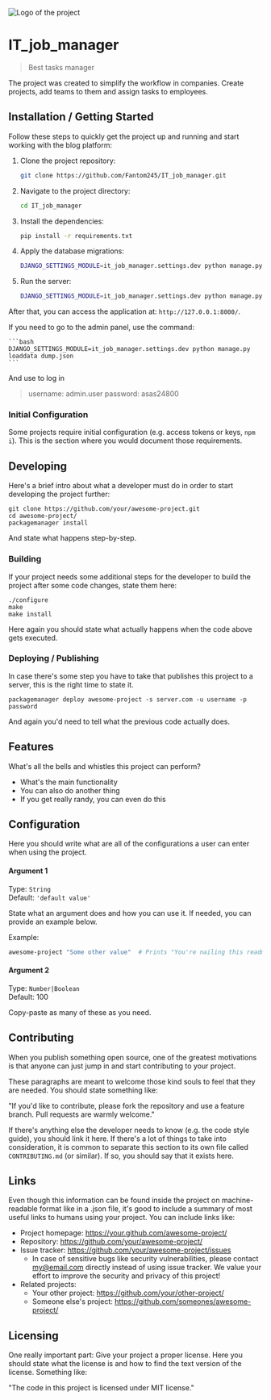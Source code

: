 ![Logo of the project](https://raw.githubusercontent.com/jehna/readme-best-practices/master/sample-logo.png)

# IT_job_manager
> Best tasks manager

The project was created to simplify the workflow in companies. Create projects, add teams to them and assign tasks to employees.

## Installation / Getting Started

Follow these steps to quickly get the project up and running and start working with the blog platform:

1. Clone the project repository:

    ```bash
    git clone https://github.com/Fantom245/IT_job_manager.git
    ```

2. Navigate to the project directory:

    ```bash
    cd IT_job_manager
    ```

3. Install the dependencies:

    ```bash
    pip install -r requirements.txt
    ```

4. Apply the database migrations:

    ```bash
    DJANGO_SETTINGS_MODULE=it_job_manager.settings.dev python manage.py migrate
    ```

5. Run the server:

    ```bash
    DJANGO_SETTINGS_MODULE=it_job_manager.settings.dev python manage.py runserver
    ```

After that, you can access the application at: `http://127.0.0.1:8000/`.

If you need to go to the admin panel, use the command:

    ```bash
    DJANGO_SETTINGS_MODULE=it_job_manager.settings.dev python manage.py loaddata dump.json
    ```
And use to log in
> username: admin.user
> password: asas24800

### Initial Configuration

Some projects require initial configuration (e.g. access tokens or keys, `npm i`).
This is the section where you would document those requirements.

## Developing

Here's a brief intro about what a developer must do in order to start developing
the project further:

```shell
git clone https://github.com/your/awesome-project.git
cd awesome-project/
packagemanager install
```

And state what happens step-by-step.

### Building

If your project needs some additional steps for the developer to build the
project after some code changes, state them here:

```shell
./configure
make
make install
```

Here again you should state what actually happens when the code above gets
executed.

### Deploying / Publishing

In case there's some step you have to take that publishes this project to a
server, this is the right time to state it.

```shell
packagemanager deploy awesome-project -s server.com -u username -p password
```

And again you'd need to tell what the previous code actually does.

## Features

What's all the bells and whistles this project can perform?
* What's the main functionality
* You can also do another thing
* If you get really randy, you can even do this

## Configuration

Here you should write what are all of the configurations a user can enter when
using the project.

#### Argument 1
Type: `String`  
Default: `'default value'`

State what an argument does and how you can use it. If needed, you can provide
an example below.

Example:
```bash
awesome-project "Some other value"  # Prints "You're nailing this readme!"
```

#### Argument 2
Type: `Number|Boolean`  
Default: 100

Copy-paste as many of these as you need.

## Contributing

When you publish something open source, one of the greatest motivations is that
anyone can just jump in and start contributing to your project.

These paragraphs are meant to welcome those kind souls to feel that they are
needed. You should state something like:

"If you'd like to contribute, please fork the repository and use a feature
branch. Pull requests are warmly welcome."

If there's anything else the developer needs to know (e.g. the code style
guide), you should link it here. If there's a lot of things to take into
consideration, it is common to separate this section to its own file called
`CONTRIBUTING.md` (or similar). If so, you should say that it exists here.

## Links

Even though this information can be found inside the project on machine-readable
format like in a .json file, it's good to include a summary of most useful
links to humans using your project. You can include links like:

- Project homepage: https://your.github.com/awesome-project/
- Repository: https://github.com/your/awesome-project/
- Issue tracker: https://github.com/your/awesome-project/issues
  - In case of sensitive bugs like security vulnerabilities, please contact
    my@email.com directly instead of using issue tracker. We value your effort
    to improve the security and privacy of this project!
- Related projects:
  - Your other project: https://github.com/your/other-project/
  - Someone else's project: https://github.com/someones/awesome-project/


## Licensing

One really important part: Give your project a proper license. Here you should
state what the license is and how to find the text version of the license.
Something like:

"The code in this project is licensed under MIT license."

